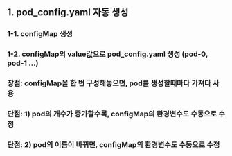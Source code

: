 ## 1. pod_config.yaml 자동 생성
### 1-1. configMap 생성
### 1-2. configMap의 value값으로 pod_config.yaml 생성 (pod-0, pod-1 ...)
### 장점: configMap을 한 번 구성해놓으면, pod를 생성할때마다 가져다 사용
### 단점: 1) pod의 개수가 증가할수록, configMap의 환경변수도 수동으로 수정
### 단점: 2) pod의 이름이 바뀌면, configMap의 환경변수도 수동으로 수정
